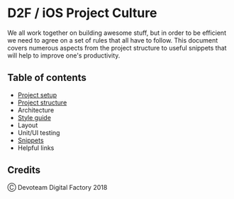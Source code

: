 # D2F / iOS Project Culture

We all work together on building awesome stuff, but in order to be efficient we need to agree on a set of rules that all have to follow. This document covers numerous aspects from the project structure to useful snippets that will help to improve one's productivity.

## Table of contents

* [Project setup](Categories/ProjectSetup.md)
* [Project structure](Categories/ProjectStructure.md)
* Architecture
* [Style guide](Categories/StyleGuide.md)
* Layout
* Unit/UI testing
* [Snippets](Categories/Snippets.md)
* Helpful links

## Credits

Ⓒ Devoteam Digital Factory 2018
